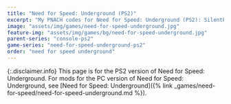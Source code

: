 ```yaml
---
title: "Need for Speed: Underground (PS2)"
excerpt: "My PNACH codes for Need for Speed: Underground (PS2): SilentPatch, Trigger control mappings."
image: "assets/img/games/need-for-speed-underground.jpg"
feature-img: "assets/img/games/bg/need-for-speed-underground.jpg"
parent-series: "console-ps2"
game-series: "need-for-speed-underground-ps2"
order: "need for speed underground"
---
```


{:.disclaimer.info}
This page is for the PS2 version of Need for Speed: Underground.
For mods for the PC version of Need for Speed: Underground, see [Need for Speed: Underground]({% link _games/need-for-speed/need-for-speed-underground.md %}).